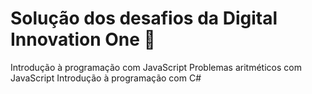 # Solução dos desafios da Digital Innovation One :construction:
Introdução à programação com JavaScript
Problemas aritméticos com JavaScript
Introdução à programação com C#